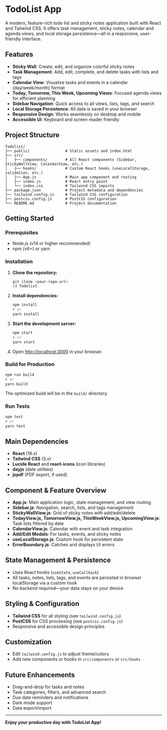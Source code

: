 # TodoList App

A modern, feature-rich todo list and sticky notes application built with React and Tailwind CSS. It offers task management, sticky notes, calendar and agenda views, and local storage persistence—all in a responsive, user-friendly interface.

## Features

- **Sticky Wall**: Create, edit, and organize colorful sticky notes
- **Task Management**: Add, edit, complete, and delete tasks with lists and tags
- **Calendar View**: Visualize tasks and events in a calendar (day/week/month) format
- **Today, Tomorrow, This Week, Upcoming Views**: Focused agenda views for efficient planning
- **Sidebar Navigation**: Quick access to all views, lists, tags, and search
- **Local Storage Persistence**: All data is saved in your browser
- **Responsive Design**: Works seamlessly on desktop and mobile
- **Accessible UI**: Keyboard and screen reader friendly

## Project Structure

```
Todolist/
├── public/                # Static assets and index.html
├── src/
│   ├── components/        # All React components (Sidebar, StickyWallView, CalendarView, etc.)
│   ├── hooks/             # Custom React hooks (useLocalStorage, validation, etc.)
│   ├── App.js             # Main app component and routing
│   ├── index.js           # React entry point
│   └── index.css          # Tailwind CSS imports
├── package.json           # Project metadata and dependencies
├── tailwind.config.js     # Tailwind CSS configuration
├── postcss.config.js      # PostCSS configuration
└── README.md              # Project documentation
```

## Getting Started

### Prerequisites
- Node.js (v14 or higher recommended)
- npm (v6+) or yarn

### Installation

1. **Clone the repository:**
   ```bash
   git clone <your-repo-url>
   cd Todolist
   ```
2. **Install dependencies:**
   ```bash
   npm install
   # or
   yarn install
   ```
3. **Start the development server:**
   ```bash
   npm start
   # or
   yarn start
   ```
4. Open [http://localhost:3000](http://localhost:3000) in your browser.

### Build for Production
```bash
npm run build
# or
yarn build
```
The optimized build will be in the `build/` directory.

### Run Tests
```bash
npm test
# or
yarn test
```

## Main Dependencies
- **React** (18.x)
- **Tailwind CSS** (3.x)
- **Lucide React** and **react-icons** (icon libraries)
- **dayjs** (date utilities)
- **jspdf** (PDF export, if used)

## Component & Feature Overview

- **App.js**: Main application logic, state management, and view routing
- **Sidebar.js**: Navigation, search, lists, and tags management
- **StickyWallView.js**: Grid of sticky notes with add/edit/delete
- **TodayView.js, TomorrowView.js, ThisWeekView.js, UpcomingView.js**: Task lists filtered by date
- **CalendarView.js**: Calendar with event and task integration
- **Add/Edit Modals**: For tasks, events, and sticky notes
- **useLocalStorage.js**: Custom hook for persistent state
- **ErrorBoundary.js**: Catches and displays UI errors

## State Management & Persistence
- Uses React hooks (`useState`, `useCallback`)
- All tasks, notes, lists, tags, and events are persisted in browser localStorage via a custom hook
- No backend required—your data stays on your device

## Styling & Configuration
- **Tailwind CSS** for all styling (see `tailwind.config.js`)
- **PostCSS** for CSS processing (see `postcss.config.js`)
- Responsive and accessible design principles

## Customization
- Edit `tailwind.config.js` to adjust theme/colors
- Add new components or hooks in `src/components` or `src/hooks`

## Future Enhancements
- Drag-and-drop for tasks and notes
- Task categories, filters, and advanced search
- Due date reminders and notifications
- Dark mode support
- Data export/import

---

**Enjoy your productive day with TodoList App!**